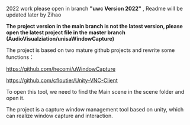 2022 work please open in branch **"uwc Version 2022"**
, Readme will be updated later by Zihao


**The project version in the **main** branch is not the latest version, please open the latest project file in the **master** branch **(AudioVisualziation/unisaWindowCapture)****



The project is based on two mature github projects and rewrite some functions：

https://github.com/hecomi/uWindowCapture

https://github.com/cfloutier/Unity-VNC-Client


To open this tool, we need to find the Main scene in the scene folder and open it.


The project is a capture window management tool based on unity, which can realize window capture and interaction. 
